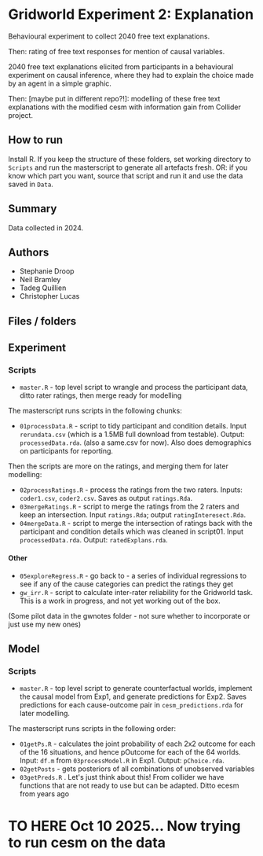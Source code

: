 # Gridworld Experiment 2: Explanation

Behavioural experiment to collect 2040 free text explanations.

Then: rating of free text responses for mention of causal variables.

2040 free text explanations elicited from participants in a behavioural experiment on causal inference, where they had to explain the choice made by an agent in a simple graphic.

Then: [maybe put in different repo?!]: modelling of these free text explanations with the modified cesm with information gain from Collider project.


## How to run

Install R. If you keep the structure of these folders, set working directory to `Scripts` and run the masterscript to generate all artefacts fresh. OR: if you know which part you want, source that script and run it and use the data saved in `Data`.

## Summary

Data collected in 2024.

## Authors

- Stephanie Droop
- Neil Bramley
- Tadeg Quillien
- Christopher Lucas

## Files / folders

## Experiment

### Scripts

- `master.R` - top level script to wrangle and process the participant data, ditto rater ratings, then merge ready for modelling

The masterscript runs scripts in the following chunks:

- `01processData.R` - script to tidy participant and condition details. Input `rerundata.csv` (which is a 1.5MB full download from testable). Output: `processedData.rda`. (also a same.csv for now). Also does demographics on participants for reporting.

Then the scripts are more on the ratings, and merging them for later modelling:

- `02processRatings.R` - process the ratings from the two raters. Inputs: `coder1.csv`, `coder2.csv`. Saves as output `ratings.Rda`.
- `03mergeRatings.R` - script to merge the ratings from the 2 raters and keep an intersection. Input `ratings.Rda`; output `ratingInteresect.Rda`.
- `04mergeData.R` - script to merge the intersection of ratings back with the participant and condition details which was cleaned in script01. Input `processedData.rda`. Output: `ratedExplans.rda`.

#### Other

- `05exploreRegress.R` - go back to - a series of individual regressions to see if any of the cause categories can predict the ratings they get
- `gw_irr.R` - script to calculate inter-rater reliability for the Gridworld task. This is a work in progress, and not yet working out of the box.

(Some pilot data in the gwnotes folder - not sure whether to incorporate or just use my new ones)


## Model

### Scripts

- `master.R` - top level script to generate counterfactual worlds, implement the causal model from Exp1, and generate predictions for Exp2. Saves predictions for each cause-outcome pair in `cesm_predictions.rda` for later modelling.

The masterscript runs scripts in the following order:

- `01getPs.R` - calculates the joint probability of each 2x2 outcome for each of the 16 situations, and hence pOutcome for each of the 64 worlds. 
Input: `df.m` from `03processModel.R` in Exp1. Output: `pChoice.rda`.
- `02getPosts` - gets posteriors of all combinations of unobserved variables
- `03getPreds.R` . Let's just think about this! From collider we have functions that are not ready to use but can be adapted. Ditto ecesm from years ago

# TO HERE Oct 10 2025... Now trying to run cesm on the data
